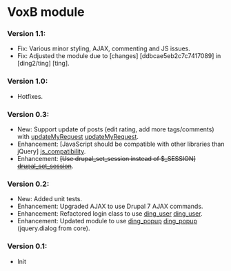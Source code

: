 VoxB module
==========

### Version 1.1:

* Fix: Various minor styling, AJAX, commenting and JS issues.
* Fix: Adjusted the module due to [changes] [ddbcae5eb2c7c7417089] in [ding2/ting] [ting].

### Version 1.0:

* Hotfixes.

### Version 0.3:

* New: Support update of posts (edit rating, add more tags/comments) with [updateMyRequest] [updateMyRequest].
* Enhancement: [JavaScript should be compatible with other libraries than jQuery] [js_compatibility].
* Enhancement: ~~[Use drupal_set_session instead of $_SESSION] [drupal_set_session]~~.

### Version 0.2:

* New: Added unit tests.
* Enhancement: Upgraded AJAX to use Drupal 7 AJAX commands.
* Enhancement: Refactored login class to use [ding_user] [ding_user].
* Enhancement: Updated module to use [ding_popup] [ding_popup] (jquery.dialog from core).

### Version 0.1:

* Init

[ding_user]: https://github.com/ding2/ding_user
[ding_popup]: https://github.com/ding2/ding_popup
[js_compatibility]: http://drupal.org/node/224333#javascript_compatibility
[drupal_set_session]: http://drupal.org/node/224333#drupal_set_session
[updateMyRequest]: https://voxb.addi.dk/1.0/doc/voxb.html#Link51 
